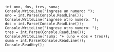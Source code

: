             int uno, dos, tres, suma;
            Console.WriteLine("ingrese un numero: ");
            uno = int.Parse(Console.ReadLine());
            Console.WriteLine("ingrese otro numero: ");
            dos = int.Parse(Console.ReadLine());
            Console.WriteLine("ingrese otro numero: ");
            tres = int.Parse(Console.ReadLine());
            Console.WriteLine("suma: "+ (uno + dos + tres));
            suma = int.Parse(Console.ReadLine());            
            Console.ReadKey();
